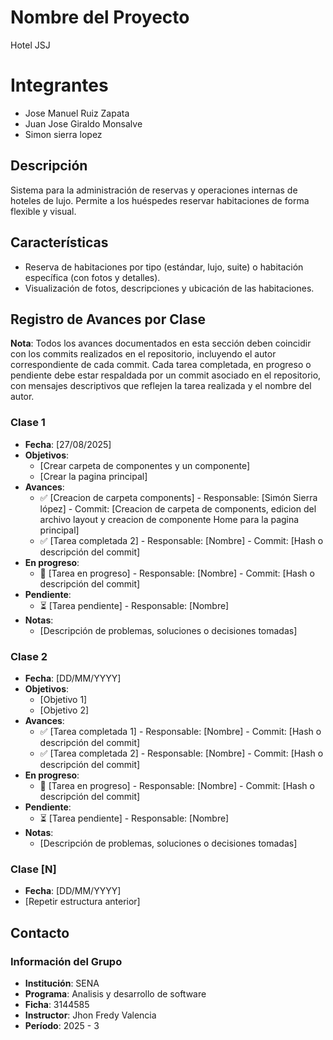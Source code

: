 # Nombre del Proyecto
Hotel JSJ

# Integrantes 
- Jose Manuel Ruiz Zapata
- Juan Jose Giraldo Monsalve
- Simon sierra lopez

## Descripción
Sistema para la administración de reservas y operaciones internas de hoteles de lujo. Permite a los huéspedes reservar habitaciones de forma flexible y visual.

## Características
- Reserva de habitaciones por tipo (estándar, lujo, suite) o habitación específica (con fotos y detalles).
- Visualización de fotos, descripciones y ubicación de las habitaciones.

## Registro de Avances por Clase
**Nota**: Todos los avances documentados en esta sección deben coincidir con los commits realizados en el repositorio, incluyendo el autor correspondiente de cada commit. Cada tarea completada, en progreso o pendiente debe estar respaldada por un commit asociado en el repositorio, con mensajes descriptivos que reflejen la tarea realizada y el nombre del autor.

### Clase 1
- **Fecha**: [27/08/2025]
- **Objetivos**:
  - [Crear carpeta de componentes y un componente]
  - [Crear la pagina principal]
- **Avances**:
  - ✅ [Creacion de carpeta components] - Responsable: [Simón Sierra lópez] - Commit: [Creacion de carpeta de components, edicion del archivo layout y creacion de componente Home para la pagina principal]
  - ✅ [Tarea completada 2] - Responsable: [Nombre] - Commit: [Hash o descripción del commit]
- **En progreso**:
  - 🔄 [Tarea en progreso] - Responsable: [Nombre] - Commit: [Hash o descripción del commit]
- **Pendiente**:
  - ⏳ [Tarea pendiente] - Responsable: [Nombre]
- **Notas**:
  - [Descripción de problemas, soluciones o decisiones tomadas]

### Clase 2
- **Fecha**: [DD/MM/YYYY]
- **Objetivos**:
  - [Objetivo 1]
  - [Objetivo 2]
- **Avances**:
  - ✅ [Tarea completada 1] - Responsable: [Nombre] - Commit: [Hash o descripción del commit]
  - ✅ [Tarea completada 2] - Responsable: [Nombre] - Commit: [Hash o descripción del commit]
- **En progreso**:
  - 🔄 [Tarea en progreso] - Responsable: [Nombre] - Commit: [Hash o descripción del commit]
- **Pendiente**:
  - ⏳ [Tarea pendiente] - Responsable: [Nombre]
- **Notas**:
  - [Descripción de problemas, soluciones o decisiones tomadas]

### Clase [N]
- **Fecha**: [DD/MM/YYYY]
- [Repetir estructura anterior]

## Contacto
### Información del Grupo
- **Institución**: SENA
- **Programa**: Analisis y desarrollo de software
- **Ficha**: 3144585
- **Instructor**: Jhon Fredy Valencia
- **Período**: 2025 - 3
